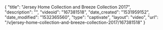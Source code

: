 {
    "title": "Jersey Home Collection and Breeze Collection 2017",
    "description": "",
    "videoid": "167381518",
    "date_created": "1531959152",
    "date_modified": "1532365560",
    "type": "captivate",
    "layout": "video",
    "url": "\/v\/jersey-home-collection-and-breeze-collection-2017\/167381518"
}
